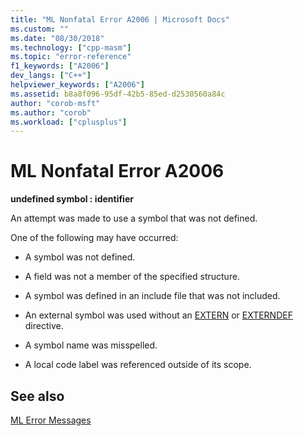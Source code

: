 ```yaml
---
title: "ML Nonfatal Error A2006 | Microsoft Docs"
ms.custom: ""
ms.date: "08/30/2018"
ms.technology: ["cpp-masm"]
ms.topic: "error-reference"
f1_keywords: ["A2006"]
dev_langs: ["C++"]
helpviewer_keywords: ["A2006"]
ms.assetid: b8a8f096-95df-42b5-85ed-d2530560a84c
author: "corob-msft"
ms.author: "corob"
ms.workload: ["cplusplus"]
---
```

# ML Nonfatal Error A2006

**undefined symbol : identifier**

An attempt was made to use a symbol that was not defined.

One of the following may have occurred:

- A symbol was not defined.

- A field was not a member of the specified structure.

- A symbol was defined in an include file that was not included.

- An external symbol was used without an [EXTERN](../../assembler/masm/extern-masm.md) or [EXTERNDEF](../../assembler/masm/externdef.md) directive.

- A symbol name was misspelled.

- A local code label was referenced outside of its scope.

## See also

[ML Error Messages](../../assembler/masm/ml-error-messages.md)<br/>